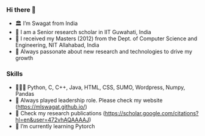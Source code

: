 ### Hi there 👋
- 🏛️ I’m Swagat from India
- 🔭 I am a Senior research scholar in IIT Guwahati, India
- 🏫 I received my Masters (2012) from the Dept. of Computer Science and Engineering, NIT Allahabad, India
- 🚀 Always passonate about new research and technologies to drive my growth

### Skills
- 👨🏽‍💻 Python, C, C++, Java, HTML, CSS, SUMO, Wordpress, Numpy, Pandas 
- 🙋 Always played leadership role. Please check my website (https://mlswagat.github.io/)
- 🎫 Check my research publications (https://scholar.google.com/citations?hl=en&user=472vhAQAAAAJ)
- 🌱 I’m currently learning Pytorch
